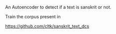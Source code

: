 An Autoencoder to detect if a text is sanskrit or not.

Train the corpus present in 

https://github.com/cltk/sanskrit_text_dcs